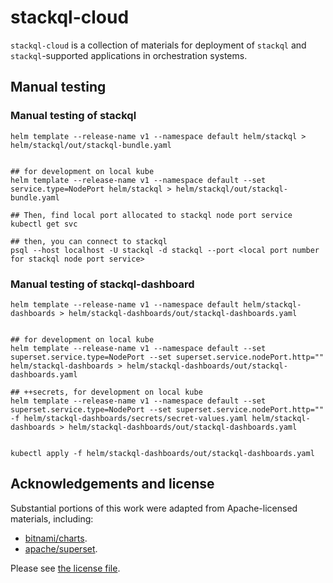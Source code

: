 
# stackql-cloud

`stackql-cloud` is a collection of materials for deployment of `stackql` and `stackql`-supported applications in orchestration systems.

## Manual testing

### Manual testing of stackql

```shell
helm template --release-name v1 --namespace default helm/stackql > helm/stackql/out/stackql-bundle.yaml


## for development on local kube
helm template --release-name v1 --namespace default --set service.type=NodePort helm/stackql > helm/stackql/out/stackql-bundle.yaml

## Then, find local port allocated to stackql node port service
kubectl get svc

## then, you can connect to stackql
psql --host localhost -U stackql -d stackql --port <local port number for stackql node port service>
```

### Manual testing of stackql-dashboard

```shell
helm template --release-name v1 --namespace default helm/stackql-dashboards > helm/stackql-dashboards/out/stackql-dashboards.yaml


## for development on local kube
helm template --release-name v1 --namespace default --set superset.service.type=NodePort --set superset.service.nodePort.http="" helm/stackql-dashboards > helm/stackql-dashboards/out/stackql-dashboards.yaml

## ++secrets, for development on local kube
helm template --release-name v1 --namespace default --set superset.service.type=NodePort --set superset.service.nodePort.http="" -f helm/stackql-dashboards/secrets/secret-values.yaml helm/stackql-dashboards > helm/stackql-dashboards/out/stackql-dashboards.yaml


kubectl apply -f helm/stackql-dashboards/out/stackql-dashboards.yaml
```

## Acknowledgements and license

Substantial portions of this work were adapted from Apache-licensed materials, including:

- [bitnami/charts](https://github.com/bitnami/charts).
- [apache/superset](https://github.com/apache/superset).

Please see [the license file](/LICENSE.md).